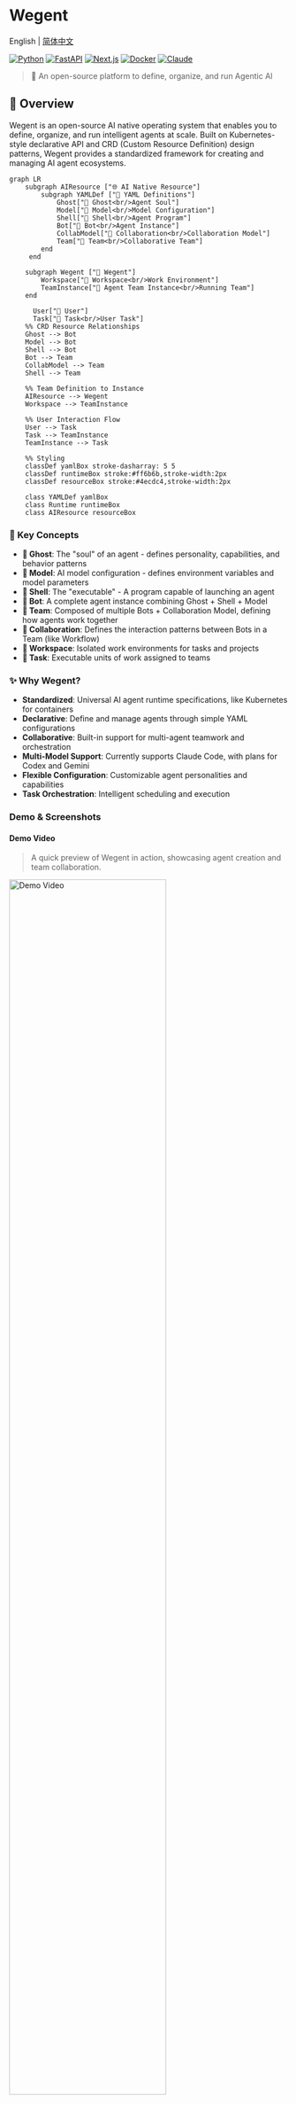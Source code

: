 # Wegent

English | [简体中文](README_zh.md)

[![Python](https://img.shields.io/badge/python-3.9+-blue.svg)](https://python.org)
[![FastAPI](https://img.shields.io/badge/FastAPI-0.68+-green.svg)](https://fastapi.tiangolo.com)
[![Next.js](https://img.shields.io/badge/Next.js-15+-black.svg)](https://nextjs.org)
[![Docker](https://img.shields.io/badge/docker-ready-blue.svg)](https://docker.com)
[![Claude](https://img.shields.io/badge/Claude-Code-orange.svg)](https://claude.ai)

> 🚀 An open-source platform to define, organize, and run Agentic AI

## 📖 Overview

Wegent is an open-source AI native operating system that enables you to define, organize, and run intelligent agents at scale. Built on Kubernetes-style declarative API and CRD (Custom Resource Definition) design patterns, Wegent provides a standardized framework for creating and managing AI agent ecosystems.

```mermaid
graph LR
    subgraph AIResource ["🌐 AI Native Resource"]
        subgraph YAMLDef ["📄 YAML Definitions"]
            Ghost["👻 Ghost<br/>Agent Soul"]
            Model["🧠 Model<br/>Model Configuration"]
            Shell["🐚 Shell<br/>Agent Program"]
            Bot["🤖 Bot<br/>Agent Instance"]
            CollabModel["🤝 Collaboration<br/>Collaboration Model"]
            Team["👥 Team<br/>Collaborative Team"]
        end
     end
    
    subgraph Wegent ["🚀 Wegent"]
        Workspace["💼 Workspace<br/>Work Environment"]
        TeamInstance["👥 Agent Team Instance<br/>Running Team"]
    end
   
      User["👤 User"]
      Task["🎯 Task<br/>User Task"]
    %% CRD Resource Relationships
    Ghost --> Bot
    Model --> Bot
    Shell --> Bot
    Bot --> Team
    CollabModel --> Team
    Shell --> Team
    
    %% Team Definition to Instance
    AIResource --> Wegent
    Workspace --> TeamInstance
    
    %% User Interaction Flow
    User --> Task
    Task --> TeamInstance
    TeamInstance --> Task
    
    %% Styling
    classDef yamlBox stroke-dasharray: 5 5
    classDef runtimeBox stroke:#ff6b6b,stroke-width:2px
    classDef resourceBox stroke:#4ecdc4,stroke-width:2px
    
    class YAMLDef yamlBox
    class Runtime runtimeBox
    class AIResource resourceBox

```

### 🎯 Key Concepts

- **👻 Ghost**: The "soul" of an agent - defines personality, capabilities, and behavior patterns
- **🧠 Model**: AI model configuration - defines environment variables and model parameters
- **🐚 Shell**: The "executable" - A program capable of launching an agent
- **🤖 Bot**: A complete agent instance combining Ghost + Shell + Model
- **👥 Team**: Composed of multiple Bots + Collaboration Model, defining how agents work together
- **🤝 Collaboration**: Defines the interaction patterns between Bots in a Team (like Workflow)
- **💼 Workspace**: Isolated work environments for tasks and projects
- **🎯 Task**: Executable units of work assigned to teams

### ✨ Why Wegent?

- **Standardized**: Universal AI agent runtime specifications, like Kubernetes for containers
- **Declarative**: Define and manage agents through simple YAML configurations
- **Collaborative**: Built-in support for multi-agent teamwork and orchestration
- **Multi-Model Support**: Currently supports Claude Code, with plans for Codex and Gemini
- **Flexible Configuration**: Customizable agent personalities and capabilities
- **Task Orchestration**: Intelligent scheduling and execution

### Demo & Screenshots

#### Demo Video

> A quick preview of Wegent in action, showcasing agent creation and team collaboration.

<img src="./docs/assets/example.gif" width="75%" alt="Demo Video"/>

### Screenshots

#### 🤖 New Bot
<img src="./docs/assets/cc-glm4.6.png" width="75%" alt="ClaudeCode-GLM4.6"/>

#### 👥 New Team
<img src="./docs/assets/cc-team.png" width="75%" alt="ClaudeCode-Team"/>

## 🚀 Quick Start

### Prerequisites

- Docker and Docker Compose
- Git

1. **Clone the repository**
   ```bash
   git clone https://github.com/wecode-ai/wegent.git
   cd wegent
   ```

2. **Start the platform**
   ```bash
   docker-compose up -d
   ```

3. **Access the web interface**
   - Open http://localhost:3000 in your browser

4. **Configure GitHub Access Tokens**
   - Follow the page instructions to configure your GitHub access token
5. **Configure Bot**
   
   Wegent comes with a built-in development bot. Simply configure your Claude API key to start using it:
   
   ```bash
    {
        "env": {
            "ANTHROPIC_MODEL": "claude-4.1-opus",
            "ANTHROPIC_API_KEY": "xxxxxx",
            "ANTHROPIC_BASE_URL": "sk-xxxxxx",
            "ANTHROPIC_SMALL_FAST_MODEL": "claude-3.5-haiku"
        }
    }
   ```bash

5. **Run task**

   On the task page, select your project and branch, describe your development requirements, such as implementing a bubble sort algorithm using Python

## 🏗️ Architecture

```mermaid
graph TB
    subgraph "🖥️ Management Platform Layer"
        Frontend["🌐 Next.js Frontend"]
        Backend["⚙️ FastAPI Backend"]
        API["🚀 Declarative API"]
    end
    
    subgraph "📊 Data Layer"
        MySQL[("💾 MySQL Database")]
    end
    
    subgraph "🔍 Execution Layer"
        ExecutorManager["💯 Executor Manager"]
        Executor1["🚀 Executor 1"]
        Executor2["🚀 Executor 2"]
        ExecutorN["🚀 Executor N"]
    end
    
    subgraph "🤖 Agent Layer"
        Claude["🧠 Claude Code"]
        AngoPlanned["💻 Agno (Planned)"]
        DifyPlanned["✨ Dify (Planned)"]
    end
  
    
    %% System Interactions
    Frontend --> API
    API --> Backend
    Backend --> MySQL
    Backend --> ExecutorManager
    ExecutorManager --> Executor1
    ExecutorManager --> Executor2
    ExecutorManager --> ExecutorN
    
    %% AI Program Integration (Currently only supports Claude Code)
    Executor1 --> Claude
    Executor2 --> Claude
    ExecutorN --> Claude
```

## 🛠️ Development

### Project Structure

```
wegent/
├── backend/          # FastAPI backend service
├── frontend/         # Next.js web interface
├── executor/         # Task execution engine
├── executor_manager/ # Execution orchestration
├── shared/           # Common utilities and models
└── docker/           # Container configurations
```

### Development Setup

1. **Backend Development**
   ```bash
   cd backend
   pip install -r requirements.txt
   uvicorn app.main:app --host 0.0.0.0 --port 8000 --reload
   ```

2. **Frontend Development**
   ```bash
   cd frontend
   npm install
   npm run dev
   ```

3. **Run Tests**
   ```bash
   # Backend tests
   cd backend && python -m pytest
   
   # Frontend tests
   cd frontend && npm test
   ```


## 🤝 Contributing

We welcome contributions! Please see our [Contributing Guide](CONTRIBUTING.md) for details.

### Development Workflow

1. Fork the repository
2. Create a feature branch
3. Make your changes
4. Add tests
5. Submit a pull request

## 📞 Support

- 🐛 Issues: [GitHub Issues](https://github.com/wecode-ai/wegent/issues)

## 👥 Contributors

Thanks to the following developers for their contributions and efforts to make this project better. 💪

<table>
  <tr>
    <td align="center">
      <a href="https://github.com/qdaxb">
        <img src="https://avatars.githubusercontent.com/qdaxb" width="80px;" alt="qdaxb"/>
        <br />
        <sub><b>qdaxb</b></sub>
      </a>
    </td>
    <td align="center">
      <a href="https://github.com/cc-yafei">
        <img src="https://avatars.githubusercontent.com/cc-yafei" width="80px;" alt="cc-yafei"/>
        <br />
        <sub><b>cc-yafei</b></sub>
      </a>
    </td>
    <td align="center">
      <a href="https://github.com/fengkuizhi">
        <img src="https://avatars.githubusercontent.com/fengkuizhi" width="80px;" alt="fengkuizhi"/>
        <br />
        <sub><b>fengkuizhi</b></sub>
      </a>
    </td>
    <td align="center">
      <a href="https://github.com/feifei325">
        <img src="https://avatars.githubusercontent.com/feifei325" width="80px;" alt="feifei325"/>
        <br />
        <sub><b>feifei325</b></sub>
      </a>
    </td>
    <td align="center">
      <a href="https://github.com/Micro66">
        <img src="https://avatars.githubusercontent.com/Micro66" width="80px;" alt="Micro66"/>
        <br />
        <sub><b>Micro66</b></sub>
      </a>
    </td>
    <td align="center">
      <a href="https://github.com/moqimoqidea">
        <img src="https://avatars.githubusercontent.com/moqimoqidea" width="80px;" alt="moqimoqidea"/>
        <br />
        <sub><b>moqimoqidea</b></sub>
      </a>
    </td>
  </tr>
</table>

---

<p align="center">Made with ❤️ by WeCode-AI Team</p>
